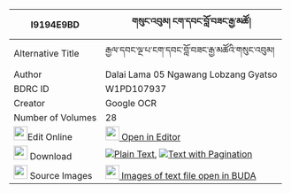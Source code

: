 |I9194E9BD|གསུང་འབུམ། ངག་དབང་བློ་བཟང་རྒྱ་མཚོ། 
| --- | --- 
|Alternative Title |རྒྱལ་དབང་ལྔ་པ་ངག་དབང་བློ་བཟང་རྒྱ་མཚོའི་གསུང་འབུམ།
|Author| Dalai Lama 05 Ngawang Lobzang Gyatso
|BDRC ID | W1PD107937
|Creator | Google OCR
|Number of Volumes| 28
|<img width="25" src="https://img.icons8.com/color/25/000000/edit-property.png">Edit Online| [<img width="25" src="https://avatars.githubusercontent.com/u/45091458?s=200&v=4"> Open in Editor](http://editor.openpecha.org/I9194E9BD)
|<img width="25" src="https://img.icons8.com/fluent/48/000000/download-2.png"/>  Download | [![](https://img.icons8.com/color/20/000000/txt.png)Plain Text](https://github.com/Openpecha/I9194E9BD/releases/download/v2/sungbum_ngawang_lozang_gyatso_plain_I9194E9BD.zip), [![](https://img.icons8.com/color/20/000000/txt.png)Text with Pagination](https://github.com/Openpecha/I9194E9BD/releases/download/v2/sungbum_ngawang_lozang_gyatso_pages_I9194E9BD.zip)
|<img width="25" src="https://img.icons8.com/plasticine/100/000000/pictures-folder.png"/>  Source Images | [<img width="25" src="https://library.bdrc.io/icons/BUDA-small.svg"> Images of text file open in BUDA](https://library.bdrc.io/show/bdr:W1PD107937)